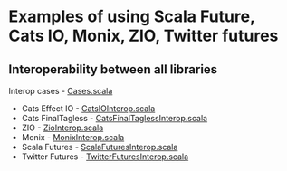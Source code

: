 # Examples of using Scala Future, Cats IO, Monix, ZIO, Twitter futures 

## Interoperability between all libraries

Interop cases - [Cases.scala](src/main/scala/interoperabillity/Cases.scala)

- Cats Effect IO - [CatsIOInterop.scala](src/main/scala/interoperabillity/CatsIOInterop.scala)
- Cats FinalTagless - [CatsFinalTaglessInterop.scala](src/main/scala/interoperabillity/CatsFinalTaglessInterop.scala)
- ZIO - [ZioInterop.scala](src/main/scala/interoperabillity/ZioInterop.scala)
- Monix - [MonixInterop.scala](src/main/scala/interoperabillity/MonixInterop.scala)
- Scala Futures - [ScalaFuturesInterop.scala](src/main/scala/interoperabillity/ScalaFuturesInterop.scala)
- Twitter Futures - [TwitterFuturesInterop.scala](src/main/scala/interoperabillity/TwitterFuturesInterop.scala)

